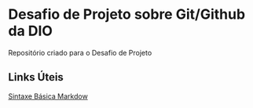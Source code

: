 # Desafio de Projeto sobre Git/Github da DIO
 Repositório criado para o Desafio de Projeto
 
 ## Links Úteis
 [Sintaxe Básica Markdow](https://www.markdownguide.org/)
